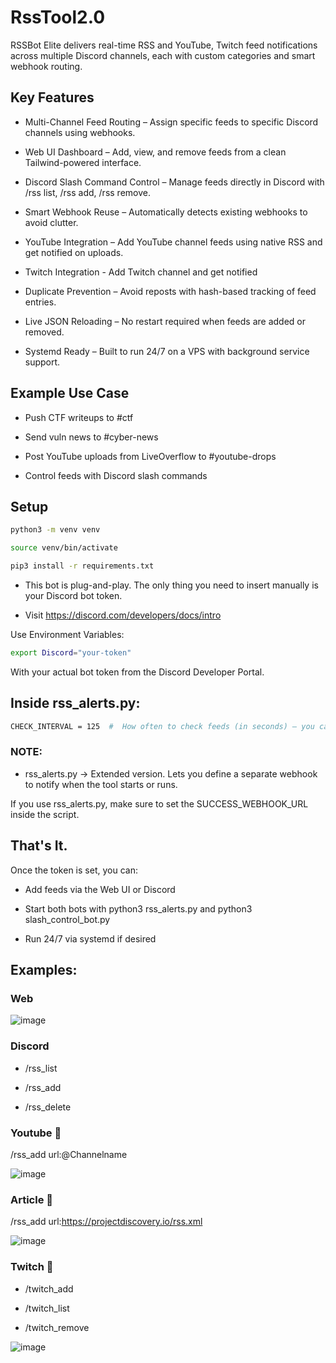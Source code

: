 # RssTool2.0
RSSBot Elite delivers real-time RSS and YouTube, Twitch feed notifications across multiple Discord channels, each with custom categories and smart webhook routing.

## Key Features
- Multi-Channel Feed Routing – Assign specific feeds to specific Discord channels using webhooks.

- Web UI Dashboard – Add, view, and remove feeds from a clean Tailwind-powered interface.

- Discord Slash Command Control – Manage feeds directly in Discord with /rss list, /rss add, /rss remove.

- Smart Webhook Reuse – Automatically detects existing webhooks to avoid clutter.

- YouTube Integration – Add YouTube channel feeds using native RSS and get notified on uploads.

- Twitch Integration - Add Twitch channel and get notified

- Duplicate Prevention – Avoid reposts with hash-based tracking of feed entries.

- Live JSON Reloading – No restart required when feeds are added or removed.

- Systemd Ready – Built to run 24/7 on a VPS with background service support.

## Example Use Case
- Push CTF writeups to #ctf

- Send vuln news to #cyber-news

- Post YouTube uploads from LiveOverflow to #youtube-drops

- Control feeds with Discord slash commands 

## Setup

```bash
python3 -m venv venv
```

```bash
source venv/bin/activate
```

```bash
pip3 install -r requirements.txt
```

- This bot is plug-and-play. The only thing you need to insert manually is your Discord bot token.

- Visit https://discord.com/developers/docs/intro

Use Environment Variables:

```bash
export Discord="your-token"
```

With your actual bot token from the Discord Developer Portal.

## Inside rss_alerts.py:

```bash
CHECK_INTERVAL = 125  #  How often to check feeds (in seconds) – you can change this
```


### NOTE:
- rss_alerts.py   → Extended version. Lets you define a separate webhook to notify when the tool starts or runs.

If you use rss_alerts.py, make sure to set the SUCCESS_WEBHOOK_URL inside the script.

## That's It.
Once the token is set, you can:

- Add feeds via the Web UI or Discord

- Start both bots with python3 rss_alerts.py and python3 slash_control_bot.py

- Run 24/7 via systemd if desired

## Examples:
### Web

![image](https://github.com/user-attachments/assets/5f8cfabc-15c6-4c93-bd85-7856a5d14e38)

### Discord

- /rss_list

- /rss_add <url>

- /rss_delete <url>

### Youtube :movie_camera:

/rss_add url:@Channelname

![image](https://github.com/user-attachments/assets/dc582e9f-a185-408a-a469-ced0d840ef1b)

### Article :newspaper: 
/rss_add url:https://projectdiscovery.io/rss.xml

![image](https://github.com/user-attachments/assets/5046ee90-87b1-44e7-a159-d856be18942d)

### Twitch :movie_camera:

- /twitch_add <username>

- /twitch_list

- /twitch_remove <username>

![image](https://github.com/user-attachments/assets/d6468a94-2f8a-427f-adbc-9533e4d23418)



